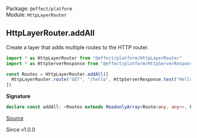 Package: `@effect/platform`<br />
Module: `HttpLayerRouter`<br />

## HttpLayerRouter.addAll

Create a layer that adds multiple routes to the HTTP router.

```ts
import * as HttpLayerRouter from "@effect/platform/HttpLayerRouter"
import * as HttpServerResponse from "@effect/platform/HttpServerResponse"

const Routes = HttpLayerRouter.addAll([
  HttpLayerRouter.route("GET", "/hello", HttpServerResponse.text("Hello, World!"))
])
```

**Signature**

```ts
declare const addAll: <Routes extends ReadonlyArray<Route<any, any>>, EX = never, RX = never>(routes: Routes | Effect.Effect<Routes, EX, RX>, options?: { readonly prefix?: string | undefined; }) => Layer.Layer<never, EX, HttpRouter | Exclude<RX, Scope.Scope> | Request.From<"Requires", Exclude<Route.Context<Routes[number]>, Provided>> | Request.From<"Error", Route.Error<Routes[number]>>>
```

[Source](https://github.com/Effect-TS/effect/tree/main/packages/platform/src/HttpLayerRouter.ts#L328)

Since v1.0.0